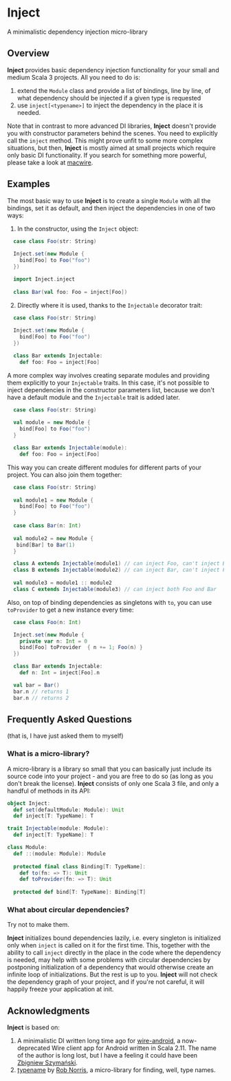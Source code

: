 # Inject
A minimalistic dependency injection micro-library

## Overview

**Inject** provides basic dependency injection functionality for your small and medium Scala 3 projects. 
All you need to do is: 
1. extend the `Module` class and provide a list of bindings, line by line, of what dependency should be injected if a given type is requested
2. use `inject[<typename>]` to inject the dependency in the place it is needed.

Note that in contrast to more advanced DI libraries, **Inject** doesn't provide you with constructor parameters behind the scenes.
You need to explicitly call the `inject` method. This might prove unfit to some more complex situations, but then, **Inject**
is mostly aimed at small projects which require only basic DI functionality. If you search for something more powerful,
please take a look at [macwire](https://github.com/softwaremill/macwire).

## Examples

The most basic way to use **Inject** is to create a single `Module` with all the bindings, set it as default, and then
inject the dependencies in one of two ways:

1. In the constructor, using the `Inject` object:
```scala 3
  case class Foo(str: String)
  
  Inject.set(new Module {
    bind[Foo] to Foo("foo")
  })

  import Inject.inject
  
  class Bar(val foo: Foo = inject[Foo])
```

2. Directly where it is used, thanks to the `Injectable` decorator trait:
```scala 3
  case class Foo(str: String)
  
  Inject.set(new Module {
    bind[Foo] to Foo("foo")
  })

  class Bar extends Injectable:
    def foo: Foo = inject[Foo]
```

A more complex way involves creating separate modules and providing them explicitly to your `Injectable` traits.
In this case, it's not possible to inject dependencies in the constructor parameters list, because we don't have 
a default module and the `Injectable` trait is added later.

```scala 3
  case class Foo(str: String)
  
  val module = new Module {
    bind[Foo] to Foo("foo")
  }

  class Bar extends Injectable(module):
    def foo: Foo = inject[Foo]
```

This way you can create different modules for different parts of your project. You can also join them together:
```scala 3
  case class Foo(str: String)
  
  val module1 = new Module {
    bind[Foo] to Foo("foo")
  }
  
  case class Bar(n: Int)
  
  val module2 = new Module {
   bind[Bar] to Bar(1)
  }

  class A extends Injectable(module1) // can inject Foo, can't inject Bar
  class B extends Injectable(module2) // can inject Bar, can't inject Foo
  
  val module3 = module1 :: module2
  class C extends Injectable(module3) // can inject both Foo and Bar  
```

Also, on top of binding dependencies as singletons with `to`, you can use `toProvider` to get a new instance every time:
```scala 3
  case class Foo(n: Int)

  Inject.set(new Module {
    private var n: Int = 0
    bind[Foo] toProvider  { n += 1; Foo(n) }
  })

  class Bar extends Injectable:
    def n: Int = inject[Foo].n

  val bar = Bar()
  bar.n // returns 1
  bar.n // returns 2
```

## Frequently Asked Questions
(that is, I have just asked them to myself)

### What is a micro-library?

A micro-library is a library so small that you can basically just include its source code into your project - and you are
free to do so (as long as you don't break the license). 
**Inject** consists of only one Scala 3 file, and only a handful of methods in its API:
```scala 3
object Inject:
  def set(defaultModule: Module): Unit
  def inject[T: TypeName]: T

trait Injectable(module: Module):
  def inject[T: TypeName]: T

class Module:
  def ::(module: Module): Module
  
  protected final class Binding[T: TypeName]:
    def to(fn: => T): Unit
    def toProvider(fn: => T): Unit
    
  protected def bind[T: TypeName]: Binding[T]
```

### What about circular dependencies?

Try not to make them.

**Inject** initializes bound dependencies lazily, i.e. every singleton is initialized only when `inject` is called on it
for the first time. This, together with the ability to call `inject` directly in the place in the code where the dependency
is needed, may help with some problems with circular dependencies by postponing initialization of a dependency that would
otherwise create an infinite loop of initializations. But the rest is up to you. **Inject** will not check the dependency
graph of your project, and if you're not careful, it will happily freeze your application at init.

## Acknowledgments

**Inject** is based on:
1. A minimalistic DI written long time ago for [wire-android](https://github.com/wireapp/wire-android), a now-deprecated 
   Wire client app for Android written in Scala 2.11. The name of the author is long lost, but I have a feeling it could 
   have been [Zbigniew Szymański](https://github.com/zbsz).
2. [typename](https://github.com/tpolecat/typename) by [Rob Norris](https://github.com/tpolecat), a micro-library for
   finding, well, type names.
